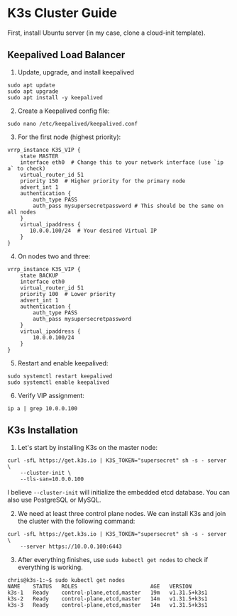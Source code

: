 # K3s Cluster Guide
First, install Ubuntu server (in my case, clone a cloud-init template). 
## Keepalived Load Balancer
1. Update, upgrade, and install keepalived
```
sudo apt update
sudo apt upgrade
sudo apt install -y keepalived
```
2. Create a Keepalived config file:
```
sudo nano /etc/keepalived/keepalived.conf
```
3. For the first node (highest priority):
```
vrrp_instance K3S_VIP {
    state MASTER
    interface eth0  # Change this to your network interface (use `ip a` to check)
    virtual_router_id 51
    priority 150  # Higher priority for the primary node
    advert_int 1
    authentication {
        auth_type PASS
        auth_pass mysupersecretpassword # This should be the same on all nodes
    }
    virtual_ipaddress {
       10.0.0.100/24  # Your desired Virtual IP
    }
}

```
4. On nodes two and three:
```
vrrp_instance K3S_VIP {
    state BACKUP
    interface eth0
    virtual_router_id 51
    priority 100  # Lower priority
    advert_int 1
    authentication {
        auth_type PASS
        auth_pass mysupersecretpassword
    }
    virtual_ipaddress {
        10.0.0.100/24
    }
}
```
5. Restart and enable keepalived:
```
sudo systemctl restart keepalived
sudo systemctl enable keepalived
```
6. Verify VIP assignment:
```
ip a | grep 10.0.0.100
```
## K3s Installation
1. Let's start by installing K3s on the master node:
```
curl -sfL https://get.k3s.io | K3S_TOKEN="supersecret" sh -s - server \
    --cluster-init \
    --tls-san=10.0.0.100

```
I believe ```--cluster-init``` will initialize the embedded etcd database. You can also use PostgreSQL or MySQL.

2. We need at least three control plane nodes. We can install K3s and join the cluster with the following command:
```
curl -sfL https://get.k3s.io | K3S_TOKEN="supersecret" sh -s - server \
    --server https://10.0.0.100:6443
```
3. After everything finishes, use ```sudo kubectl get nodes``` to check if everything is working.
```
chris@k3s-1:~$ sudo kubectl get nodes
NAME    STATUS   ROLES                       AGE   VERSION
k3s-1   Ready    control-plane,etcd,master   19m   v1.31.5+k3s1
k3s-2   Ready    control-plane,etcd,master   14m   v1.31.5+k3s1
k3s-3   Ready    control-plane,etcd,master   14m   v1.31.5+k3s1
```
